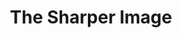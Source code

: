 ---
ee_id_show: '200'
title: The Sharper Image
url: the-sharper-image
live_url:
year: '2010'
venue: MoCA
state_country: North Miami
type:
dates:
wwwnews:
wwweblast:
pitch: "​Survey show, ... my best title by far. "
ps:
download:
layout: shows
---